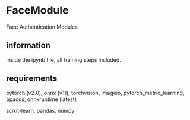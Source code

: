 # FaceModule
Face Authentication Modules


## information
inside the ipynb file, all training steps included.

## requirements
pytorch (v2.0), onnx (v11), torchvision, imageio, pytorch_metric_learning, opacus, onnxruntime (latest)

scikit-learn, pandas, numpy
